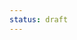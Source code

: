 ```yaml
---
status: draft
---
```


<!-- Write your prompt below. This file uses YAML front matter above and Markdown body. -->

